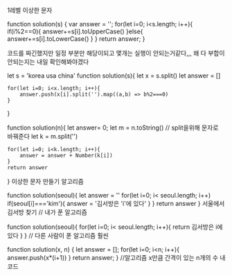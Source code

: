 1레벨 이상한 문자

function solution(s) {
    var answer = '';
    for(let i=0; i<s.length; i++){
        if(i%2==0){
            answer+=s[i].toUpperCase()
        }else{
            answer+=s[i].toLowerCase()
        }
    }
    return answer;
} 


코드를 짜긴했지만 일정 부분만 해당이되고 몇개는 실행이 안되는거같다,,,
왜 다 부합이 안되는지는 내일 확인해봐야겠다

let s = 'korea usa china'
function solution(s){
    let x = s.split()
    let answer = []

    for(let i=0; i<x.length; i++){
        answer.push(x[i].split('').map((a,b) => b%2===0)
    }
}

function solution(n){
    let answer= 0;
    let m = n.toString()  // split을위해 문자로 바꿔준다
    let k = m.split('')

    for(let i=0; i<k.length; i++){
        answer = answer + Number(k[i])
    }
    return answer
} 이상한 문자 만들기 알고리즘

function solution(seoul){
    let answer = ''
    for(let i=0; i< seoul.length; i++)
        if(seoul[i]==='kim'){
            answer = '김서방은 'i'에 있다'
        }
    }
    return answer
} 서울에서 김서방 찾기 // 내가 푼 알고리즘

function solution(seoul){
    for(let i=0; i< seoul.length; i++){
        return 김서방은 i에 있다
    }
} // 다른 사람이 푼 알고리즘 훨씬  

function solution(x, n) {
    let answer = [];
    for(let i=0; i<n; i++){
        answer.push(x*(i+1))
    }
    return answer;
} //알고리즘 x만큼 간격이 있는 n개의 수 내 코드